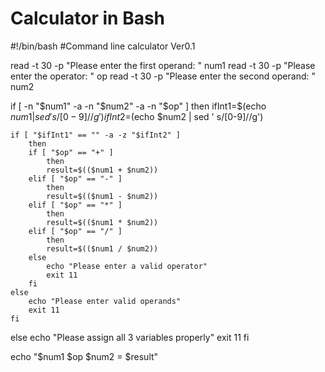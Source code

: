 # Calculator in Bash

#!/bin/bash
#Command line calculator Ver0.1

read -t 30 -p "Please enter the first operand: " num1
read -t 30 -p "Please enter the operator: " op
read -t 30 -p "Please enter the second operand: " num2

if [ -n "$num1" -a -n "$num2" -a -n "$op" ]
	then
	ifInt1=$(echo $num1 | sed ' s/[0-9]//g')
	ifInt2=$(echo $num2 | sed ' s/[0-9]//g')
	
	if [ "$ifInt1" == "" -a -z "$ifInt2" ]
		then
		if [ "$op" == "+" ]
			then 
			result=$(($num1 + $num2))
		elif [ "$op" == "-" ]
			then
			result=$(($num1 - $num2))
		elif [ "$op" == "*" ]
			then
			result=$(($num1 * $num2))
		elif [ "$op" == "/" ]
			then
			result=$(($num1 / $num2))
		else
			echo "Please enter a valid operator"
			exit 11
		fi
	else
		echo "Please enter valid operands"
		exit 11
	fi
else
	echo "Please assign all 3 variables properly"
	exit 11
fi

echo "$num1 $op $num2 = $result"

